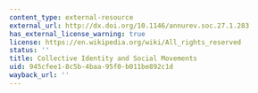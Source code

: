 ```yaml
---
content_type: external-resource
external_url: http://dx.doi.org/10.1146/annurev.soc.27.1.283
has_external_license_warning: true
license: https://en.wikipedia.org/wiki/All_rights_reserved
status: ''
title: Collective Identity and Social Movements
uid: 945cfee1-8c5b-4baa-95f0-b011be892c1d
wayback_url: ''
---
```

